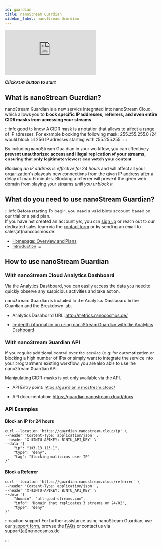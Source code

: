 ```yaml
---
id: guardian
title: nanoStream Guardian
sidebar_label: nanoStream Guardian
---
```


<div class="video-wrap">
    <div class="video-container">
        <iframe src="https://www.youtube.com/embed/hVbkifac1uo" frameborder="0" allowfullscreen></iframe>
    </div>
</div>

***Click `PLAY` button to start***

## What is nanoStream Guardian?

nanoStream Guardian is a new service integrated into nanoStream Cloud, which allows you to **block specific IP addresses, referrers, and even entire CIDR masks from accessing your streams**.

:::info good to know
A CIDR mask is a notation that allows to affect a range of IP adresses. For example blocking the following mask: 255.255.255.0 /24 would block all 256 IP adresses starting with 255.255.255`
:::

By including nanoStream Guardian in your workflow, you can effectively **prevent unauthorized access and illegal replication of your streams, ensuring that only legitimate viewers can watch your content**.

*Blocking an IP address is effective for 24 hours* and will affect all your organization's playouts new connections from the given IP address after a delay of max. 6 minutes. Blocking a referrer will prevent the given web domain from playing your streams *until you unblock it*.

## What do you need to use nanoStream Guardian?

:::info Before starting
To begin, you need a valid bintu account, based on our trial or a paid plan. <br/>
If you have not created an account yet, you can [sign up](https://dashboard.nanostream.cloud/auth?signup) or reach out to our dedicated sales team via the [contact form](https://www.nanocosmos.de/contact) or by sending an email to sales(at)nanocosmos.de.

* [Homepage: Overview and Plans](https://info.nanocosmos.de/)
* [Introduction](cloud_introduction)
:::

## How to use nanoStream Guardian

### With nanoStream Cloud Analytics Dashboard

Via the Analytics Dashboard, you can easily access the data you need to quickly observe any suspicious activities and take action.

nanoStream Guardian is included in the Analytics Dashboard in the Guardian and the Breakdown tab.

- Analytics Dashboard URL: http://metrics.nanocosmos.de/

- [In-depth information on using nanoStream Guardian with the Analytics Dashboard](./analytics-guardian.md)

### With nanoStream Guardian API

If you require additional control over the service (e.g: for automatization or blocking a high number of IPs) or simply want to integrate the service into your programmers existing workflow, you are also able to use the nanoStream Guardian API.

Manipulating CIDR-masks is yet only available via the API. 

- API Entry point: https://guardian.nanostream.cloud/

- API documentation: https://guardian.nanostream.cloud/docs


### API Examples

#### Block an IP for 24 hours


```shell
curl --location 'https://guardian.nanostream.cloud/ip' \
--header 'Content-Type: application/json' \
--header 'X-BINTU-APIKEY: BINTU_API_KEY' \
--data '{
    "ip": "103.13.113.1",
    "type": "deny",
    "tag": "Blocking malicious user IP"
}'
```

#### Block a Referrer

```shell
curl --location 'https://guardian.nanostream.cloud/referrer' \
--header 'Content-Type: application/json' \
--header 'X-BINTU-APIKEY: BINTU_API_KEY' \
--data '{
    "domain": "all-good-streams.com",
    "info": "Domain that replicates 3 streams on 24/02",
    "type": "deny"
}'
```

:::caution support
For further assistance using nanoStream Guardian, use our [support form](https://www.nanocosmos.de/support), browse the [FAQs](https://docs.nanocosmos.de/docs/faq/faq_streaming/) or contact us via support(at)nanocosmos.de

:::
